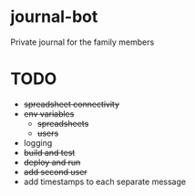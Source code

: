 # journal-bot
Private journal for the family members

# TODO

- ~~spreadsheet connectivity~~
- ~~env variables~~
    - ~~spreadsheets~~
    - ~~users~~
- logging
- ~~build and test~~
- ~~deploy and run~~
- ~~add second user~~
- add timestamps to each separate message